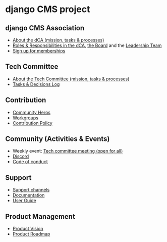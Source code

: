 # django CMS project 

## django CMS Association
   - [About the dCA (mission, tasks & processes)](/association/about.md)
   - [Roles & Responsibilities in the dCA](https://www.django-cms.org/en/volunteering-opportunities/), [the Board](/association/board.md) and the [Leadership Team](/association/leadership-team.md)
   - [Sign up for memberships](https://www.django-cms.org/en/about-us/)
    
## Tech Committee
   - [About the Tech Committee (mission, tasks & processes)](/tech-committee/about.md)
   - [Tasks & Decisions Log](/tech-committee/tasks-and-decisions-log.md)
   
## Contribution 
   - [Community Heros](/community/community-heroes.md)
   - [Workgroups](/contributions/work-groups.md)
   - [Contribution Policy](/contributions/contribution-policy.md)

## Community (Activities & Events) 
   - Weekly event: [Tech committee meeting (open for all)](/tech-committee/weekly-tech-committee-meeting.md) 
   - [Discord](https://discord-main-channel.django-cms.org/)
   - [Code of conduct](http://docs.django-cms.org/en/latest/contributing/code_of_conduct.html)  
   
 ## Support
   - [Support channels](https://www.django-cms.org/en/support/) 
   - [Documentation](https://docs.django-cms.org/en/latest/index.html)
   - [User Guide](https://user-guide.django-cms.org/)
  
## Product Management
   - [Product Vision](https://www.django-cms.org/en/product-vision/)
   - [Product Roadmap](https://www.django-cms.org/en/roadmap/)

